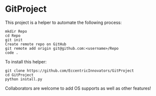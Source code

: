 # GitProject

This project is a helper to automate the following process:

```
mkdir Repo
cd Repo
git init
Create remote repo on GitHub
git remote add origin git@github.com:<username>/Repo
code .
```

To install this helper:

```
git clone https://github.com/EccentricInnovators/GitProject
cd GitProject
python install.py
```

Collaborators are welcome to add OS supports as well as other features!